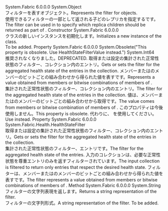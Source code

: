 <Type Name="ReplicaHealthStatesFilter" FullName="System.Fabric.Health.ReplicaHealthStatesFilter">
  <TypeSignature Language="C#" Value="public sealed class ReplicaHealthStatesFilter" />
  <TypeSignature Language="ILAsm" Value=".class public auto ansi sealed beforefieldinit ReplicaHealthStatesFilter extends System.Object" />
  <TypeSignature Language="DocId" Value="T:System.Fabric.Health.ReplicaHealthStatesFilter" />
  <TypeSignature Language="VB.NET" Value="Public NotInheritable Class ReplicaHealthStatesFilter" />
  <TypeSignature Language="F#" Value="type ReplicaHealthStatesFilter = class" />
  <AssemblyInfo>
    <AssemblyName>System.Fabric</AssemblyName>
    <AssemblyVersion>6.0.0.0</AssemblyVersion>
  </AssemblyInfo>
  <Base>
    <BaseTypeName>System.Object</BaseTypeName>
  </Base>
  <Interfaces />
  <Docs>
    <summary>
      <para><span data-ttu-id="06011-101">フィルターを表す<see cref="T:System.Fabric.Health.ReplicaHealthState" />オブジェクト。</span><span class="sxs-lookup"><span data-stu-id="06011-101">Represents the filter for <see cref="T:System.Fabric.Health.ReplicaHealthState" /> objects.</span></span></para>
    </summary>
    <remarks><span data-ttu-id="06011-102">使用できるフィルター<see cref="T:System.Fabric.Description.PartitionHealthQueryDescription" />の一部として返される子どのレプリカを指定する<see cref="T:System.Fabric.Health.PartitionHealth" />です。</span><span class="sxs-lookup"><span data-stu-id="06011-102">The filter can be used in <see cref="T:System.Fabric.Description.PartitionHealthQueryDescription" /> to specify which replica children should be returned as part of <see cref="T:System.Fabric.Health.PartitionHealth" />.</span></span></remarks>
  </Docs>
  <Members>
    <Member MemberName=".ctor">
      <MemberSignature Language="C#" Value="public ReplicaHealthStatesFilter ();" />
      <MemberSignature Language="ILAsm" Value=".method public hidebysig specialname rtspecialname instance void .ctor() cil managed" />
      <MemberSignature Language="DocId" Value="M:System.Fabric.Health.ReplicaHealthStatesFilter.#ctor" />
      <MemberSignature Language="VB.NET" Value="Public Sub New ()" />
      <MemberType>Constructor</MemberType>
      <AssemblyInfo>
        <AssemblyName>System.Fabric</AssemblyName>
        <AssemblyVersion>6.0.0.0</AssemblyVersion>
      </AssemblyInfo>
      <Parameters />
      <Docs>
        <summary>
          <para><span data-ttu-id="06011-103"><see cref="T:System.Fabric.Health.ReplicaHealthStatesFilter" /> クラスの新しいインスタンスを初期化します。</span><span class="sxs-lookup"><span data-stu-id="06011-103">Initializes a new instance of the <see cref="T:System.Fabric.Health.ReplicaHealthStatesFilter" /> class.</span></span></para>
        </summary>
        <remarks>To be added.</remarks>
      </Docs>
    </Member>
    <Member MemberName="HealthStateFilter">
      <MemberSignature Language="C#" Value="public long HealthStateFilter { get; set; }" />
      <MemberSignature Language="ILAsm" Value=".property instance int64 HealthStateFilter" />
      <MemberSignature Language="DocId" Value="P:System.Fabric.Health.ReplicaHealthStatesFilter.HealthStateFilter" />
      <MemberSignature Language="VB.NET" Value="Public Property HealthStateFilter As Long" />
      <MemberSignature Language="F#" Value="member this.HealthStateFilter : int64 with get, set" Usage="System.Fabric.Health.ReplicaHealthStatesFilter.HealthStateFilter" />
      <MemberType>Property</MemberType>
      <AssemblyInfo>
        <AssemblyName>System.Fabric</AssemblyName>
        <AssemblyVersion>6.0.0.0</AssemblyVersion>
      </AssemblyInfo>
      <Attributes>
        <Attribute>
          <AttributeName>System.Obsolete("This property is obsolete. Use HealthStateFilterValue instead.")</AttributeName>
        </Attribute>
      </Attributes>
      <ReturnValue>
        <ReturnType>System.Int64</ReturnType>
      </ReturnValue>
      <Docs>
        <summary>
          <para><span data-ttu-id="06011-104">推奨されなくなりました。</span><span class="sxs-lookup"><span data-stu-id="06011-104">DEPRECATED.</span></span> <span data-ttu-id="06011-105">取得または設定の集計された正常性状態のフィルター、<see cref="T:System.Fabric.Health.ReplicaHealthState" />コレクション内のエントリ。</span><span class="sxs-lookup"><span data-stu-id="06011-105">Gets or sets the filter for the aggregated health state of the <see cref="T:System.Fabric.Health.ReplicaHealthState" /> entries in the collection.</span></span> <span data-ttu-id="06011-106">メンバーまたはのメンバーのビットごとの組み合わせから得られた値を表す<see cref="T:System.Fabric.Health.HealthStateFilter" />です。</span><span class="sxs-lookup"><span data-stu-id="06011-106">Represents a value obtained from members or bitwise combinations of members of <see cref="T:System.Fabric.Health.HealthStateFilter" />.</span></span></para>
        </summary>
        <value>
          <para> <span data-ttu-id="06011-107">集計された正常性状態のフィルター、<see cref="T:System.Fabric.Health.ReplicaHealthState" />コレクション内のエントリ。</span><span class="sxs-lookup"><span data-stu-id="06011-107">The filter for the aggregated health state of the <see cref="T:System.Fabric.Health.ReplicaHealthState" /> entries in the collection.</span></span> <span data-ttu-id="06011-108">値は、メンバーまたはのメンバーのビットごとの組み合わせから取得<see cref="T:System.Fabric.Health.HealthStateFilter" />です。</span><span class="sxs-lookup"><span data-stu-id="06011-108">The value comes from members or bitwise combination of members of <see cref="T:System.Fabric.Health.HealthStateFilter" />.</span></span></para>
        </value>
        <remarks><span data-ttu-id="06011-109">このプロパティは今後使用しません。</span><span class="sxs-lookup"><span data-stu-id="06011-109">This property is obsolete.</span></span> <span data-ttu-id="06011-110">代わりに、<see cref="P:System.Fabric.Health.ReplicaHealthStatesFilter.HealthStateFilterValue" /> を使用してください。</span><span class="sxs-lookup"><span data-stu-id="06011-110">Use <see cref="P:System.Fabric.Health.ReplicaHealthStatesFilter.HealthStateFilterValue" /> instead.</span></span></remarks>
      </Docs>
    </Member>
    <Member MemberName="HealthStateFilterValue">
      <MemberSignature Language="C#" Value="public System.Fabric.Health.HealthStateFilter HealthStateFilterValue { get; set; }" />
      <MemberSignature Language="ILAsm" Value=".property instance valuetype System.Fabric.Health.HealthStateFilter HealthStateFilterValue" />
      <MemberSignature Language="DocId" Value="P:System.Fabric.Health.ReplicaHealthStatesFilter.HealthStateFilterValue" />
      <MemberSignature Language="VB.NET" Value="Public Property HealthStateFilterValue As HealthStateFilter" />
      <MemberSignature Language="F#" Value="member this.HealthStateFilterValue : System.Fabric.Health.HealthStateFilter with get, set" Usage="System.Fabric.Health.ReplicaHealthStatesFilter.HealthStateFilterValue" />
      <MemberType>Property</MemberType>
      <AssemblyInfo>
        <AssemblyName>System.Fabric</AssemblyName>
        <AssemblyVersion>6.0.0.0</AssemblyVersion>
      </AssemblyInfo>
      <ReturnValue>
        <ReturnType>System.Fabric.Health.HealthStateFilter</ReturnType>
      </ReturnValue>
      <Docs>
        <summary>
            <span data-ttu-id="06011-111">取得または設定の集計された正常性状態のフィルター、<see cref="T:System.Fabric.Health.ReplicaHealthState" />コレクション内のエントリ。</span><span class="sxs-lookup"><span data-stu-id="06011-111">Gets or sets the filter for the aggregated health state of the <see cref="T:System.Fabric.Health.ReplicaHealthState" /> entries in the collection.</span></span> 
            </summary>
        <value><span data-ttu-id="06011-112">集計された正常性状態のフィルター、<see cref="T:System.Fabric.Health.ReplicaHealthState" />エントリです。</span><span class="sxs-lookup"><span data-stu-id="06011-112">The filter for the aggregated health state of the <see cref="T:System.Fabric.Health.ReplicaHealthState" /> entries.</span></span></value>
        <remarks><span data-ttu-id="06011-113">入力のコレクションは、必要な正常性状態を尊重エントリのみを返すフィルターされています。</span><span class="sxs-lookup"><span data-stu-id="06011-113">The input collection is filtered to return only entries that respect the desired health state.</span></span> <span data-ttu-id="06011-114">フィルターは、メンバーまたはのメンバーのビットごとの組み合わせから得られた値を表す<see cref="T:System.Fabric.Health.HealthStateFilter" />です。</span><span class="sxs-lookup"><span data-stu-id="06011-114">The filter represents a value obtained from members or bitwise combinations of members of <see cref="T:System.Fabric.Health.HealthStateFilter" />.</span></span></remarks>
      </Docs>
    </Member>
    <Member MemberName="ToString">
      <MemberSignature Language="C#" Value="public override string ToString ();" />
      <MemberSignature Language="ILAsm" Value=".method public hidebysig virtual instance string ToString() cil managed" />
      <MemberSignature Language="DocId" Value="M:System.Fabric.Health.ReplicaHealthStatesFilter.ToString" />
      <MemberSignature Language="VB.NET" Value="Public Overrides Function ToString () As String" />
      <MemberSignature Language="F#" Value="override this.ToString : unit -&gt; string" Usage="replicaHealthStatesFilter.ToString " />
      <MemberType>Method</MemberType>
      <AssemblyInfo>
        <AssemblyName>System.Fabric</AssemblyName>
        <AssemblyVersion>6.0.0.0</AssemblyVersion>
      </AssemblyInfo>
      <ReturnValue>
        <ReturnType>System.String</ReturnType>
      </ReturnValue>
      <Parameters />
      <Docs>
        <summary>
            <span data-ttu-id="06011-115">フィルターの文字列表現を返します。</span><span class="sxs-lookup"><span data-stu-id="06011-115">Returns a string representation of the filter.</span></span>
            </summary>
        <returns><span data-ttu-id="06011-116">フィルターの文字列形式。</span><span class="sxs-lookup"><span data-stu-id="06011-116">A string representation of the filter.</span></span></returns>
        <remarks>To be added.</remarks>
      </Docs>
    </Member>
  </Members>
</Type>